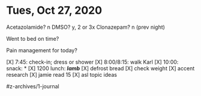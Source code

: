 # Tues, Oct 27, 2020
Acetazolamide? n
DMSO? y, 2 or 3x 
Clonazepam? n
(prev night)

Went to bed on time? 

Pain management for today?

[X] 7:45: check-in; dress or shower
[X] 8:00/8:15: walk Karl
[X] 10:00: snack: *
[X] 1200 lunch: ***lamb***
[X] defrost bread
[X] check weight
[X] accent research
[X] jamie read 15
[X] asl topic ideas

#z-archives/1-journal